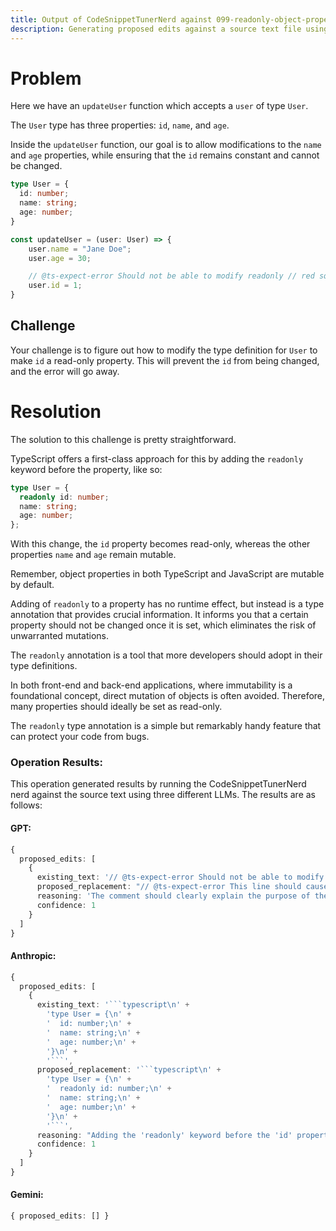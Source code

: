 ```yaml
---
title: Output of CodeSnippetTunerNerd against 099-readonly-object-properties.md
description: Generating proposed edits against a source text file using the CodeSnippetTunerNerd nerd. The source text is included, followed by edits generated by the same nerd against three different LLMs.
---
```


# Problem
Here we have an `updateUser` function which accepts a `user` of type `User`.

The `User` type has three properties: `id`, `name`, and `age`. 

Inside the `updateUser` function, our goal is to allow modifications to the `name` and `age` properties, while ensuring that the `id` remains constant and cannot be changed.

```typescript
type User = {
  id: number;
  name: string;
  age: number;
}

const updateUser = (user: User) => {
    user.name = "Jane Doe";
    user.age = 30;

    // @ts-expect-error Should not be able to modify readonly // red squiggly line under full line
    user.id = 1;
}
```

## Challenge

Your challenge is to figure out how to modify the type definition for `User` to make `id` a read-only property. This will prevent the `id` from being changed, and the error will go away.

# Resolution
The solution to this challenge is pretty straightforward.

TypeScript offers a first-class approach for this by adding the `readonly` keyword before the property, like so: 

```typescript
type User = {
  readonly id: number;
  name: string;
  age: number;
};
```

With this change, the `id` property becomes read-only, whereas the other properties `name` and `age` remain mutable.

Remember, object properties in both TypeScript and JavaScript are mutable by default.

Adding of `readonly` to a property has no runtime effect, but instead is a type annotation that provides crucial information. It informs you that a certain property should not be changed once it is set, which eliminates the risk of unwarranted mutations.

The `readonly` annotation is a tool that more developers should adopt in their type definitions.

In both front-end and back-end applications, where immutability is a foundational concept, direct mutation of objects is often avoided. Therefore, many properties should ideally be set as read-only. 

The `readonly` type annotation is a simple but remarkably handy feature that can protect your code from bugs.

### Operation Results:
This operation generated results by running the CodeSnippetTunerNerd nerd against the source text using three different LLMs. The results are as follows:

#### GPT:
```typescript
{
  proposed_edits: [
    {
      existing_text: '// @ts-expect-error Should not be able to modify readonly // red squiggly line under full line',
      proposed_replacement: "// @ts-expect-error This line should cause a TypeScript error because 'id' is a readonly property",
      reasoning: 'The comment should clearly explain the purpose of the TypeScript directive and the expected behavior, enhancing the understanding for readers.',
      confidence: 1
    }
  ]
}
```

#### Anthropic:
```typescript
{
  proposed_edits: [
    {
      existing_text: '```typescript\n' +
        'type User = {\n' +
        '  id: number;\n' +
        '  name: string;\n' +
        '  age: number;\n' +
        '}\n' +
        '```',
      proposed_replacement: '```typescript\n' +
        'type User = {\n' +
        '  readonly id: number;\n' +
        '  name: string;\n' +
        '  age: number;\n' +
        '}\n' +
        '```',
      reasoning: "Adding the 'readonly' keyword before the 'id' property in the User type definition will make the 'id' read-only, preventing it from being modified after initialization. This matches the stated goal of allowing 'name' and 'age' to be mutable while keeping 'id' constant.",
      confidence: 1
    }
  ]
}
```

#### Gemini:
```typescript
{ proposed_edits: [] }
```